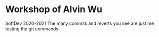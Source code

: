 # Workshop of Alvin Wu
SoftDev 2020-2021
The many commits and reverts you see are just me testing the git commands
